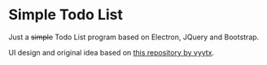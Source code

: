 # Simple Todo List
Just a ~~simple~~ Todo List program based on Electron, JQuery and Bootstrap.

UI design and original idea based on [this repository by vyytx](https://github.com/vyytx/tdl).
